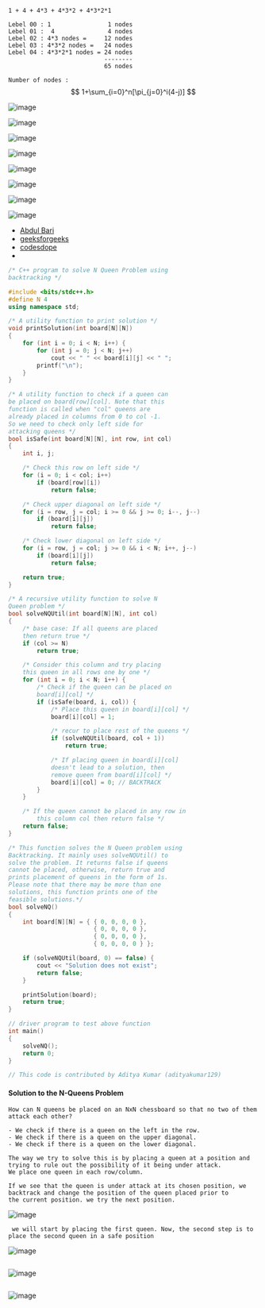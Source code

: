 ```
1 + 4 + 4*3 + 4*3*2 + 4*3*2*1

Lebel 00 : 1                1 nodes
Lebel 01 :  4               4 nodes
Lebel 02 : 4*3 nodes =     12 nodes
Lebel 03 : 4*3*2 nodes =   24 nodes
Lebel 04 : 4*3*2*1 nodes = 24 nodes
                           --------
                           65 nodes
```
`Number of nodes :` $$ 1+\sum_{i=0}^n[\pi_{j=0}^i(4-j)] $$


![image](https://user-images.githubusercontent.com/59710234/174467693-687f2ffd-7eee-43ad-aefb-d82173724e3d.png)

![image](https://user-images.githubusercontent.com/59710234/174467684-9bdf4887-a3bd-4f1e-9d90-d2602ce08eea.png)

![image](https://user-images.githubusercontent.com/59710234/174467668-ba660289-db5b-413e-a7db-f41ba41a7c80.png)

![image](https://user-images.githubusercontent.com/59710234/174467655-9681d5d2-180b-4e3f-bb25-fd1ebaaf9d36.png)

![image](https://user-images.githubusercontent.com/59710234/174467632-92e4f6a8-c398-45cb-abb2-0a4b25580864.png)

![image](https://user-images.githubusercontent.com/59710234/174467618-24de1530-d4b3-47b1-b190-076b0e917bed.png)

![image](https://user-images.githubusercontent.com/59710234/174467597-afc327e8-42a6-4879-bcfb-24b014363de0.png)

![image](https://user-images.githubusercontent.com/59710234/174467590-8b882359-4df6-493f-a5a2-fbcc8b81e656.png)

- [Abdul Bari](https://www.youtube.com/watch?v=xFv_Hl4B83A&list=PLDN4rrl48XKpZkf03iYFl-O29szjTrs_O&index=65)
- [geeksforgeeks](https://www.geeksforgeeks.org/n-queen-problem-backtracking-3/#:~:text=Backtracking%20Algorithm&text=When%20we%20place%20a%20queen,we%20backtrack%20and%20return%20false.)
- [codesdope](https://www.codesdope.com/course/algorithms-backtracking/)
- 
```c++
/* C++ program to solve N Queen Problem using
backtracking */

#include <bits/stdc++.h>
#define N 4
using namespace std;

/* A utility function to print solution */
void printSolution(int board[N][N])
{
	for (int i = 0; i < N; i++) {
		for (int j = 0; j < N; j++)
			cout << " " << board[i][j] << " ";
		printf("\n");
	}
}

/* A utility function to check if a queen can
be placed on board[row][col]. Note that this
function is called when "col" queens are
already placed in columns from 0 to col -1.
So we need to check only left side for
attacking queens */
bool isSafe(int board[N][N], int row, int col)
{
	int i, j;

	/* Check this row on left side */
	for (i = 0; i < col; i++)
		if (board[row][i])
			return false;

	/* Check upper diagonal on left side */
	for (i = row, j = col; i >= 0 && j >= 0; i--, j--)
		if (board[i][j])
			return false;

	/* Check lower diagonal on left side */
	for (i = row, j = col; j >= 0 && i < N; i++, j--)
		if (board[i][j])
			return false;

	return true;
}

/* A recursive utility function to solve N
Queen problem */
bool solveNQUtil(int board[N][N], int col)
{
	/* base case: If all queens are placed
	then return true */
	if (col >= N)
		return true;

	/* Consider this column and try placing
	this queen in all rows one by one */
	for (int i = 0; i < N; i++) {
		/* Check if the queen can be placed on
		board[i][col] */
		if (isSafe(board, i, col)) {
			/* Place this queen in board[i][col] */
			board[i][col] = 1;

			/* recur to place rest of the queens */
			if (solveNQUtil(board, col + 1))
				return true;

			/* If placing queen in board[i][col]
			doesn't lead to a solution, then
			remove queen from board[i][col] */
			board[i][col] = 0; // BACKTRACK
		}
	}

	/* If the queen cannot be placed in any row in
		this column col then return false */
	return false;
}

/* This function solves the N Queen problem using
Backtracking. It mainly uses solveNQUtil() to
solve the problem. It returns false if queens
cannot be placed, otherwise, return true and
prints placement of queens in the form of 1s.
Please note that there may be more than one
solutions, this function prints one of the
feasible solutions.*/
bool solveNQ()
{
	int board[N][N] = { { 0, 0, 0, 0 },
						{ 0, 0, 0, 0 },
						{ 0, 0, 0, 0 },
						{ 0, 0, 0, 0 } };

	if (solveNQUtil(board, 0) == false) {
		cout << "Solution does not exist";
		return false;
	}

	printSolution(board);
	return true;
}

// driver program to test above function
int main()
{
	solveNQ();
	return 0;
}

// This code is contributed by Aditya Kumar (adityakumar129)
```

#### Solution to the N-Queens Problem

```
How can N queens be placed on an NxN chessboard so that no two of them attack each other?

- We check if there is a queen on the left in the row.
- We check if there is a queen on the upper diagonal.
- We check if there is a queen on the lower diagonal.

The way we try to solve this is by placing a queen at a position and trying to rule out the possibility of it being under attack. 
We place one queen in each row/column.

If we see that the queen is under attack at its chosen position, we backtrack and change the position of the queen placed prior to 
the current position. we try the next position.
```
![image](https://user-images.githubusercontent.com/59710234/174482923-0efab63b-3499-4cf5-9e5c-b0ddf8f5c305.png)

```
 we will start by placing the first queen. Now, the second step is to place the second queen in a safe position
```

![image](https://user-images.githubusercontent.com/59710234/174482933-5ce7a01c-84f6-4976-b329-ffa34a0116f5.png)

```
```

![image](https://user-images.githubusercontent.com/59710234/174482984-5c1368b2-ef24-4e01-9fdd-4c0db5fe3d9a.png)

```
```
![image](https://user-images.githubusercontent.com/59710234/174483001-a51646af-9c19-4fc1-aaaa-a2766956ecba.png)
